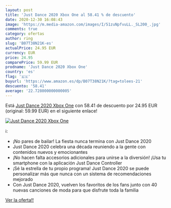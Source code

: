 ```yaml
---
layout: post
title: 'Just Dance 2020 Xbox One al 58.41 % de descuento'
date: 2020-12-30 16:08:43
image: 'https://m.media-amazon.com/images/I/51zuNpfvuLL._SL200_.jpg'
comments: true
category: ofertas
author: ring
slug: 'B07T38N21K-es'
actualPrice: 24.95 EUR
currency: EUR
price: 24.95
comparePrice: 59.99 EUR
prodname: 'Just Dance 2020 Xbox One'
country: 'es'
flag: '🇪🇸'
buyurl: 'https://www.amazon.es/dp/B07T38N21K/?tag=tolees-21'
descuento: '58.41'
average: '22.728000000000005'
---
```


Está [Just Dance 2020 Xbox One](https://www.amazon.es/dp/B07T38N21K/?tag=tolees-21) con 58.41 de descuento por 24.95 EUR (original: 59.99 EUR) en el siguiente enlace!

[![Just Dance 2020 Xbox One](https://m.media-amazon.com/images/I/51zuNpfvuLL._SL200_.jpg)](https://www.amazon.es/dp/B07T38N21K/?tag=tolees-21)

ℹ️:

- ¡No pares de bailar! La fiesta nunca termina con Just Dance 2020
- Just Dance 2020 celebra una década reuniendo a la gente con contenidos nuevos y emocionantes
- ¡No hacen falta accesorios adicionales para unirse a la diversión! ¡Usa tu smartphone con la aplicación Just Dance Controller
- ¡Sé la estrella de tu propio programa! Just Dance 2020 se puede personalizar más que nunca con un sistema de recomendaciones mejorado
- Con Just Dance 2020, vuelven los favoritos de los fans junto con 40 nuevas canciones de moda para que disfrute toda la familia

[Ver la oferta!!](https://www.amazon.es/dp/B07T38N21K/?tag=tolees-21)
